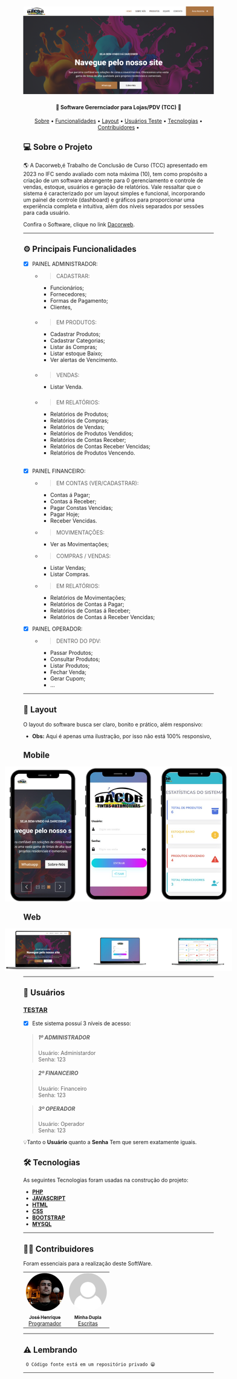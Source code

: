 

<h1 align="center">
    <img alt="NextLevelWeek" title="#NextLevelWeek" src="./img/tela-inicial.png" />
</h1>

<h4 align="center"> 
	🚧  Software Gerernciador para Lojas/PDV (TCC) 🚧
</h4>

<p align="center">
 <a href="#-sobre-o-projeto">Sobre</a> •
<a href="#-principais-funcionalidades">Funcionalidades</a> •
 <a href="#-layout">Layout</a> • 
 <a href="#-usuarios">Usuários Teste</a> • 
 <a href="#-tecnologias">Tecnologias</a> • 
 <a href="#-contribuidores">Contribuidores</a> • 

</p>

<h2 id="-sobre-o-projeto">💻 Sobre o Projeto</h2>


🌎 A Dacorweb,é Trabalho de Conclusão de Curso (TCC) apresentado em 2023 no IFC sendo avaliado com nota máxima (10), tem como propósito a criação de um software abrangente para 0 gerenciamento e controle de vendas, estoque, usuários e geração de relatórios. Vale ressaltar que o sistema é caracterizado por um layout simples e funcional, incorporando um painel de controle (dashboard) e gráficos para proporcionar uma experiência completa e intuitiva, além dos níveis separados por sessões para cada usuário.


Confira o Software, clique no link [Dacorweb](https://dacorweb.webysistem.com/).

---

<h2 id="-principais-funcionalidades">⚙️ Principais Funcionalidades</h2>



 - [x] PAINEL ADMINISTRADOR: 

    - >CADASTRAR:
        - Funcionários;
        - Fornecedores;
        - Formas de Pagamento;
        - Clientes,
        #####
    - > EM PRODUTOS:
        - Cadastrar Produtos;
        - Cadastrar Categorias;
        - Listar ás Compras;
        - Listar estoque Baixo;
        - Ver alertas de Vencimento.
    #####
    - > VENDAS:
        - Listar Venda.

        #####
    - > EM RELATÓRIOS:
        - Relatórios de Produtos;
        - Relatórios de Compras;
        - Relatórios de Vendas;
        - Relatórios de Produtos Vendidos;
        - Relatórios de Contas Receber;
        - Relatórios de Contas Receber Vencidas;
        - Relatórios de Produtos Vencendo.
        <br>

 - [x] PAINEL FINANCEIRO: 
   
     
    - > EM CONTAS (VER/CADASTRAR):
        - Contas á Pagar;
        - Contas á Receber;
        - Pagar Constas Vencidas;
        - Pagar Hoje;
        - Receber Vencidas.
 
    - > MOVIMENTAÇÕES:
        - Ver as Movimentações;

     - > COMPRAS / VENDAS:
        - Listar Vendas;     
        - Listar Compras.
 
    - > EM RELATÓRIOS:
        - Relatórios de Movimentações;
        - Relatórios de Contas á Pagar;
        - Relatórios de Contas á Receber;
        - Relatórios de Contas á Receber Vencidas;

 - [x] PAINEL OPERADOR: 
 
     
    - > DENTRO DO PDV:
        - Passar Produtos;
        - Consultar Produtos;
        - Listar Produtos;
        - Fechar Venda;
        - Gerar Cupom;      
        - ...      

    
---

<h2 id="-layout">🎨 Layout</h2>


O layout do software busca ser claro, bonito e prático, além responsivo:
 -  <b>Obs:</b> Aqui é apenas uma ilustração, por isso não está 100% responsivo,


<h2 id="-mobile">Mobile</h2>


<p align="center" style="display: flex; align-items: flex-start; justify-content: center;">
  <img alt="NextLevelWeek" title="#NextLevelWeek" src="./img/tela-mobile-1.png" width="200px">

  <img alt="NextLevelWeek" title="#NextLevelWeek" src="./img/tela-mobile-2.png" width="200px">

  <img alt="NextLevelWeek" title="#NextLevelWeek" src="./img/tela-mobile-3.png" width="200px">

</p>

<h2 id="-web">Web</h2>


<p align="center" style="display: flex; align-items: flex-start; justify-content: center;">
	
  <img alt="NextLevelWeek" title="#NextLevelWeek" src="./img/tela-notebook-1.png" width="200px">

  <img alt="NextLevelWeek" title="#NextLevelWeek" src="./img/tela-notebook-2.png" width="200px">

  <img alt="NextLevelWeek" title="#NextLevelWeek" src="./img/tela-notebook-3.png" width="200px">

</p>

---


<h2 id="-usuarios">🚀 Usuários</h2>

### [TESTAR](https://dacorweb.webysistem.com/)

 - [x] Este sistema possuí 3 níveis de acesso:
>    ##### 1º ADMINISTRADOR 
>    Usuário: Administardor
> <br>
    Senha: 123

>   ##### 2º FINANCEIRO 
>    Usuário:
>   Financeiro
> <br>
    Senha: 123

>    ##### 3º OPERADOR  
>    Usuário: Operador
> <br>
    Senha: 123

💡Tanto o <b>Usuário</b> quanto a <b>Senha</b> Tem que serem exatamente iguais.



<h2 id="-tecnologias">🛠 Tecnologias</h2>


As seguintes Tecnologias foram usadas na construção do projeto:


-   **[PHP](https://www.php.net/manual/pt_BR/index.php)**
-   **[JAVASCRIPT](https://developer.mozilla.org/pt-BR/docs/Web/JavaScript)**
-   **[HTML](https://developer.mozilla.org/pt-BR/docs/Web/HTML)**
-   **[CSS](https://developer.mozilla.org/pt-BR/docs/Web/CSS)**
-   **[BOOTSTRAP](https://getbootstrap.com/)**
-   **[MYSQL](https://www.mysql.com/)**


---

<h2 id="-contribuidores">👨‍💻 Contribuidores</h2>


Foram essenciais para a realização deste  SoftWare.
<table>
  <tr>
    <td align="center"><a href="https://josehenrique.online" target="_blank"><img style="border-radius: 50%;" src="./img/eu-zeca.jpg" width="100px;" alt=""/><br /><sub><b>José Henrique</b></sub></a><br /><a href="https://josehenrique.online" target="_blank" title="Rocketseat">Programador</a></td>
    <td align="center"><a href="#"><img style="border-radius: 50%;" src="./img/sem-foto.png" width="100px;" alt=""/><br /><sub><b>Minha Dupla</b></sub></a><br /><a href="#" title="Rocketseat">Escritas</a></td>    
  </tr>

</table>

---
 ## ⚠️ Lembrando 
     O Código fonte está em um repositório privado 😁 
---
